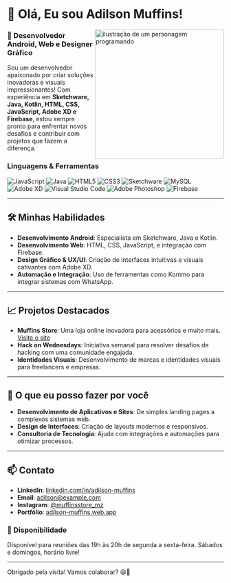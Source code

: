 

# 👋 Olá, Eu sou Adilson Muffins!

<img src="img/DALL·E 2024-08-29 07.46.24 - Create a 3D image of a 19-year-old programmer with short curly hair and slightly dark brown skin tone. He is wearing a red hooded sweatshirt with a wh.webp" alt="ilustração de um personagem programando" min-width="400px" max-width="400px" width="300px" align="right">


### 🚀 Desenvolvedor Android, Web e Designer Gráfico

Sou um desenvolvedor apaixonado por criar soluções inovadoras e visuais impressionantes! Com experiência em **Sketchware, Java, Kotlin, HTML, CSS, JavaScript, Adobe XD e Firebase**, estou sempre pronto para enfrentar novos desafios e contribuir com projetos que fazem a diferença.




<h3 align="left">Linguagens & Ferramentas</h3>
<p align="left">
  <img src="https://img.shields.io/badge/JavaScript-F7DF1E?style=for-the-badge&logo=javascript&logoColor=black" alt="JavaScript" />
  <img src="https://img.shields.io/badge/Java-007396?style=for-the-badge&logo=java&logoColor=white" alt="Java" />
  <img src="https://img.shields.io/badge/HTML5-E34F26?style=for-the-badge&logo=html5&logoColor=white" alt="HTML5" />
  <img src="https://img.shields.io/badge/CSS3-1572B6?style=for-the-badge&logo=css3&logoColor=white" alt="CSS3" />
  <img src="https://img.shields.io/badge/Sketchware-blue?style=for-the-badge" alt="Sketchware" />
  <img src="https://img.shields.io/badge/MySQL-4479A1?style=for-the-badge&logo=mysql&logoColor=white" alt="MySQL" />
  <img src="https://img.shields.io/badge/Adobe%20XD-purple?style=for-the-badge&logo=adobexd" alt="Adobe XD" />
  <img src="https://img.shields.io/badge/Visual_Studio_Code-0078D4?style=for-the-badge&logo=visual%20studio%20code&logoColor=white" alt="Visual Studio Code" />
  <img src="https://img.shields.io/badge/Adobe_Photoshop-31A8FF?style=for-the-badge&logo=adobe%20photoshop&logoColor=white" alt="Adobe Photoshop" />
  <img src="https://img.shields.io/badge/Firebase-yellow?style=for-the-badge&logo=firebase" alt="Firebase" />
</p>

---

## 🛠️ Minhas Habilidades



- **Desenvolvimento Android**: Especialista em Sketchware, Java e Kotlin.
- **Desenvolvimento Web**: HTML, CSS, JavaScript, e integração com Firebase.
- **Design Gráfico & UX/UI**: Criação de interfaces intuitivas e visuais cativantes com Adobe XD.
- **Automação e Integração**: Uso de ferramentas como Kommo para integrar sistemas com WhatsApp.

---

## 📈 Projetos Destacados

- **Muffins Store**: Uma loja online inovadora para acessórios e muito mais. [Visite o site](https://muffinsstore-mz.web.app)
- **Hack on Wednesdays**: Iniciativa semanal para resolver desafios de hacking com uma comunidade engajada.
- **Identidades Visuais**: Desenvolvimento de marcas e identidades visuais para freelancers e empresas.

---

## 🌟 O que eu posso fazer por você

- **Desenvolvimento de Aplicativos e Sites**: De simples landing pages a complexos sistemas web.
- **Design de Interfaces**: Criação de layouts modernos e responsivos.
- **Consultoria de Tecnologia**: Ajuda com integrações e automações para otimizar processos.

---

## 📫 Contato

- **LinkedIn**: [linkedin.com/in/adilson-muffins](#) 
- **Email**: adilson@example.com
- **Instagram**: [@muffinsstore_mz](https://instagram.com/muffinsstore_mz)
- **Portfólio**: [adilson-muffins.web.app](https://adilson-muffins.web.app)

### 📅 Disponibilidade

Disponível para reuniões das 19h às 20h de segunda a sexta-feira. Sábados e domingos, horário livre!

---

Obrigado pela visita! Vamos colaborar? 😄🚀

